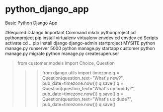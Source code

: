 # python_django_app
Basic Python Django App

#Required DJango Important Command
mkdir pythonproject
cd pythonproject
pip install virtualenv
virtualenv envdev
cd envdev
cd Scripts
activate
cd ..
pip install django
django-admin startproject MYSITE
python manage.py runserver 5000
python manage.py startapp customer
python manage.py migrate
python manage.py createsuperuser


> from customer.models import Choice, Question
>>> from django.utils import timezone
>>> q = Question(question_text="What's new?", pub_date=timezone.now())
>>> q.save()
>>> q = Question(question_text="What's up buddy?", pub_date=timezone.now())
>>> q.save()
>>> q = Question(question_text="What's up dude?", pub_date=timezone.now())
>>> q.save()


